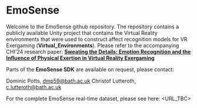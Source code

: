 # EmoSense

Welcome to the EmoSense github repository. The repository contains a publicly available Unity project that contains the Virtual Reality environments that were used to construct affect recognition models for VR Exergaming (**Virtual_Environments**). Please refer to the accompanying CHI'24 research paper: **[Sweating the Details: Emotion Recognition and the Influence of Physical Exertion in Virtual Reality Exergaming](https://doi.org/10.1145/3613904.3642611)**

Parts of the **EmoSense SDK** are available on request, please contact: 

Dominic Potts, <dmp59@bath.ac.uk>
Christof Lutteroth, <c.lutteroth@bath.ac.uk>

For the complete EmoSense real-time dataset, please see here: <URL_TBC>
